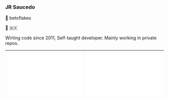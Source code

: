 ### JR Saucedo
👤 betoflakes

📍 🇲🇽

Wirting code since 2011, Self-taught developer. Mainly working in private repos.

|![](https://github.com/betoflakes/github-stats/blob/master/generated/overview.svg)|![](https://github.com/betoflakes/github-stats/blob/master/generated/languages.svg)|
|-------|------|

<!-- [![betoflakes's wakatime stats](https://github-readme-stats.vercel.app/api/wakatime?username=jrsaucedo&layout=compact&hide_border=true)](https://wakatime.com/@jrsaucedo) -->


